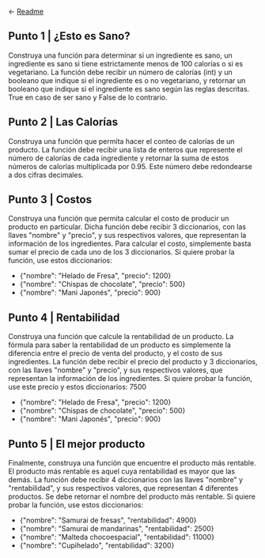 <- [Readme](README.md#parte-1--funciones)

## Punto 1 | ¿Esto es Sano?
Construya una función para determinar si un ingrediente es sano, un ingrediente es sano si tiene estrictamente menos de 100 calorías o si es vegetariano. La función debe recibir un número de calorías (int) y un booleano que indique si el ingrediente es o no vegetariano, y retornar un booleano que indique si el ingrediente es sano según las reglas descritas. True en caso de ser sano y False de lo contrario.

## Punto 2 | Las Calorías
Construya una función que permita hacer el conteo de calorías de un producto. La función debe recibir una lista de enteros que represente el número de calorías de cada ingrediente y retornar la suma de estos números de calorías multiplicada por 0.95.
Este número debe redondearse a dos cifras decimales.

## Punto 3 | Costos
Construya una función que permita calcular el costo de producir un producto en particular. Dicha función debe recibir 3 diccionarios, con las llaves "nombre" y "precio", y sus respectivos valores, que representan la información de los ingredientes.
Para calcular el costo, simplemente basta sumar el precio de cada uno de los 3
diccionarios.
Si quiere probar la función, use estos diccionarios:
* {"nombre": "Helado de Fresa", "precio": 1200}
* {"nombre": "Chispas de chocolate", "precio": 500}
* {"nombre": "Mani Japonés", "precio": 900}

## Punto 4 | Rentabilidad
Construya una función que calcule la rentabilidad de un producto. La fórmula para saber la rentabilidad de un producto es simplemente la diferencia entre el precio de venta del producto, y el costo de sus ingredientes. La función debe recibir el precio del producto y 3 diccionarios, con las llaves "nombre" y "precio", y sus respectivos valores, que representan la información de los ingredientes.
Si quiere probar la función, use este precio y estos diccionarios:
7500
* {"nombre": "Helado de Fresa", "precio": 1200}
* {"nombre": "Chispas de chocolate", "precio": 500}
* {"nombre": "Mani Japonés", "precio": 900}

## Punto 5 | El mejor producto
Finalmente, construya una función que encuentre el producto más rentable. El producto más rentable es aquel cuya rentabilidad es mayor que las demás. La función debe recibir 4 diccionarios con las llaves "nombre" y "rentabilidad", y sus respectivos valores, que representan 4 diferentes productos. Se debe retornar el nombre del
producto más rentable.
Si quiere probar la función, use estos diccionarios:
* {"nombre": "Samurai de fresas", "rentabilidad": 4900}
* {"nombre": "Samurai de mandarinas", "rentabilidad": 2500}
* {"nombre": "Malteda chocoespacial", "rentabilidad": 11000}
* {"nombre": "Cupihelado", "rentabilidad": 3200}
